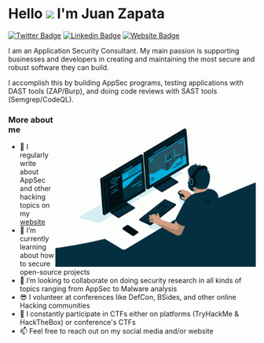 # Hello <img src="https://media.giphy.com/media/hvRJCLFzcasrR4ia7z/giphy.gif" width="25px"> I'm Juan Zapata
[![Twitter Badge](https://img.shields.io/badge/-Twitter-00acee?style=flat-square&logo=Twitter&logoColor=white)](https://twitter.com/thejuan1112)
[![Linkedin Badge](https://img.shields.io/badge/-LinkedIn-0e76a8?style=flat-square&logo=Linkedin&logoColor=white)](https://linkedin.com/in/juan-zapata-stolkin)
[![Website Badge](https://img.shields.io/badge/Website-3b5998?style=flat-square&logo=google-chrome&logoColor=white)](https://hackingjourney.com)

I am an Application Security Consultant. My main passion is supporting businesses and developers in creating and maintaining the most secure and robust software they can build.

I accomplish this by building AppSec programs, testing applications with DAST tools (ZAP/Burp), and doing code reviews with SAST tools (Semgrep/CodeQL).

<img align="right" alt="GIF" src="https://github.com/theJuan1112/thejuan1112/blob/main/coding.gif?raw=true" width="408" height="318" />

### More about me
- 📝 I regularly write about AppSec and other hacking topics on my [website](https://hackingjourney.com)
- 🦉 I’m currently learning about how to secure open-source projects
- 🤝 I’m looking to collaborate on doing security research in all kinds of topics ranging from AppSec to Malware analysis
- 😎 I volunteer at conferences like DefCon, BSides, and other online Hacking communities
- 🚩 I constantly participate in CTFs either on platforms (TryHackMe & HackTheBox) or conference's CTFs
- 📫 Feel free to reach out on my social media and/or website
